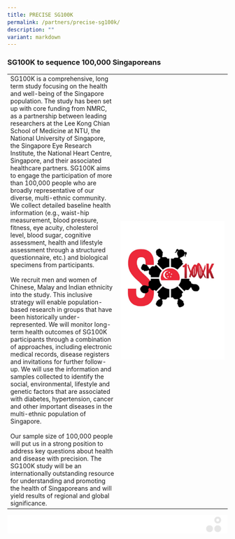 ```yaml
---
title: PRECISE SG100K
permalink: /partners/precise-sg100k/
description: ""
variant: markdown
---
```

### SG100K to sequence 100,000 Singaporeans

<table>
	<tbody>
		<tr>
			<td style="width:50%">
SG100K is a comprehensive, long term study focusing on the health and well-being of the Singapore population. The study has been set up with core funding from NMRC, as a partnership between leading researchers at the Lee Kong Chian School of Medicine at NTU, the National University of Singapore, the Singapore Eye Research Institute, the National Heart Centre, Singapore, and their associated healthcare partners. SG100K aims to engage the participation of more than 100,000 people who are broadly representative of our diverse, multi-ethnic community. We collect detailed baseline health information (e.g., waist-hip measurement, blood pressure, fitness, eye acuity, cholesterol level, blood sugar, cognitive assessment, health and lifestyle assessment through a structured questionnaire, etc.) and biological specimens from participants.
<br><br>
We recruit men and women of Chinese, Malay and Indian ethnicity into the study. This inclusive strategy will enable population-based research in groups that have been historically under-represented. We will monitor long-term health outcomes of SG100K participants through a combination of approaches, including electronic medical records, disease registers and invitations for further follow-up. We will use the information and samples collected to identify the social, environmental, lifestyle and genetic factors that are associated with diabetes, hypertension, cancer and other important diseases in the multi-ethnic population of Singapore.
<br><br>
Our sample size of 100,000 people will put us in a strong position to address key questions about health and disease with precision. The SG100K study will be an internationally outstanding resource for understanding and promoting the health of Singaporeans and will yield results of regional and global significance.
			</td>
			<td style="width:50%">
				<img src="/images/Collaborate/Partners/sg100k-logo.png">
			</td>
			</tr></tbody></table>
			
![](/images/Banners/banners_page%20footer%203%20-%20grey.png)